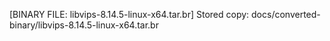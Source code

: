 [BINARY FILE: libvips-8.14.5-linux-x64.tar.br]
Stored copy: docs/converted-binary/libvips-8.14.5-linux-x64.tar.br
